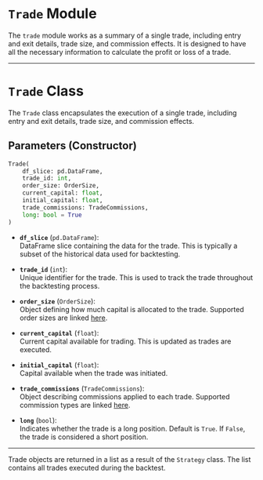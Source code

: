 
# `Trade` Module

The `trade` module works as a summary of a single trade, including entry and exit details, trade size, and commission effects. It is designed to have all the necessary information to calculate the profit or loss of a trade.

---

# `Trade` Class

The `Trade` class encapsulates the execution of a single trade, including entry and exit details, trade size, and commission effects.

## Parameters (Constructor)

```python
Trade(
    df_slice: pd.DataFrame,
    trade_id: int,
    order_size: OrderSize,
    current_capital: float,
    initial_capital: float,
    trade_commissions: TradeCommissions,
    long: bool = True
)
```

- **`df_slice`** (`pd.DataFrame`):  
  DataFrame slice containing the data for the trade. This is typically a subset of the historical data used for backtesting.

- **`trade_id`** (`int`):  
  Unique identifier for the trade. This is used to track the trade throughout the backtesting process.

- **`order_size`** (`OrderSize`):  
  Object defining how much capital is allocated to the trade. Supported order sizes are linked [here](strategy_parameters/order_size.md).

- **`current_capital`** (`float`):  
  Current capital available for trading. This is updated as trades are executed.

- **`initial_capital`** (`float`):  
  Capital available when the trade was initiated.

- **`trade_commissions`** (`TradeCommissions`):  
  Object describing commissions applied to each trade. Supported commission types are linked [here](strategy_parameters/trade_commissions.md).

- **`long`** (`bool`):  
  Indicates whether the trade is a long position. Default is `True`. If `False`, the trade is considered a short position.

---

Trade objects are returned in a list as a result of the `Strategy` class. The list contains all trades executed during the backtest.
